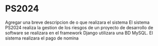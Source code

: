 # PS2024
Agregar una breve descripcion de o que realizara el sistema
El sistema PS2024 realiza la gestion de los riesgos de un proyecto de desarrollo de software
se realizara en el framework Django utilizara una BD MySQL.
El sistema realizara el pago de nomina
